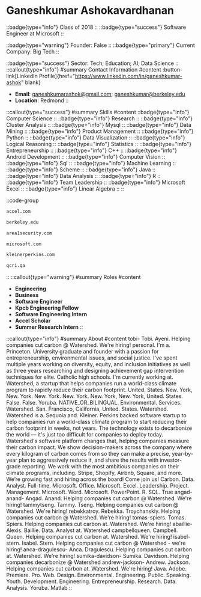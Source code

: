 # Ganeshkumar Ashokavardhanan
::badge{type="info"}
Class of 2018
::
::badge{type="success"}
Software Engineer at Microsoft
::

::badge{type="warning"}
Founder: False
::
::badge{type="primary"}
Current Company: Big Tech
::

::badge{type="success"}
Sector: Tech; Education; AI; Data Science
::
::callout{type="info"}
#summary
Contact Information
#content
:button-link[LinkedIn Profile]{href="https://www.linkedin.com/in/ganeshkumar-ashok" blank}
- **Email**: ganeshkumarashok@gmail.com; ganeshkumar@berkeley.edu
- **Location**: Redmond
::

::callout{type="success"}
#summary
Skills
#content
::badge{type="info"}
Computer Science
::
::badge{type="info"}
Research
::
::badge{type="info"}
Cluster Analysis
::
::badge{type="info"}
Mysql
::
::badge{type="info"}
Data Mining
::
::badge{type="info"}
Product Management
::
::badge{type="info"}
Python
::
::badge{type="info"}
Data Visualization
::
::badge{type="info"}
Logical Reasoning
::
::badge{type="info"}
Statistics
::
::badge{type="info"}
Entrepreneurship
::
::badge{type="info"}
C++
::
::badge{type="info"}
Android Development
::
::badge{type="info"}
Computer Vision
::
::badge{type="info"}
Sql
::
::badge{type="info"}
Machine Learning
::
::badge{type="info"}
Scheme
::
::badge{type="info"}
Java
::
::badge{type="info"}
Data Analysis
::
::badge{type="info"}
R
::
::badge{type="info"}
Team Leadership
::
::badge{type="info"}
Microsoft Excel
::
::badge{type="info"}
Linear Algebra
::
::

::code-group
```bash [Accel]
accel.com
```
```bash [UC Berkeley]
berkeley.edu
```
```bash [Area 1 Security]
area1security.com
```
```bash [Microsoft]
microsoft.com
```
```bash [Kleiner Perkins]
kleinerperkins.com
```
```bash [Qatar Computing Research Institute]
qcri.qa
```
::
::callout{type="warning"}
#summary
Roles
#content
- **Engineering**
- **Business**
- **Software Engineer**
- **Kpcb Engineering Fellow**
- **Software Engineering Intern**
- **Accel Scholar**
- **Summer Research Intern**
::

::callout{type="info"}
#summary
About
#content
tobi- Tobi. Ayeni. Helping companies cut carbon @ Watershed. We're hiring! personal. I'm a. Princeton. University graduate and founder with a passion for entrepreneurship, environmental issues, and social justice. I've spent multiple years working on diversity, equity, and inclusion initiatives as well as three years researching and designing achievement gap intervention techniques for elite. Catholic high schools. I'm currently working at. Watershed, a startup that helps companies run a world-class climate program to rapidly reduce their carbon footprint. United. States. New. York, New. York. New. York. New. York. New. York, New. York, United. States. False. False. Yoruba. NATIVE_OR_BILINGUAL. Environmental. Services. Watershed. San. Francisco, California, United. States. Watershed. Watershed is a. Sequoia and. Kleiner. Perkins backed software startup to help companies run a world-class climate program to start reducing their carbon footprint in weeks, not years. The technology exists to decarbonize the world — it's just too difficult for companies to deploy today. Watershed's software platform changes that, helping companies measure their carbon impact. We show decision-makers across the company where every kilogram of carbon comes from so they can make a precise, year-by-year plan to aggressively reduce it, and share the results with investor-grade reporting. We work with the most ambitious companies on their climate programs, including. Stripe, Shopify, Airbnb, Square, and more. We’re growing fast and hiring across the board! Come join us! Carbon. Data. Analyst. Full-time. Microsoft. Office. Microsoft. Excel. Leadership. Project. Management. Microsoft. Word. Microsoft. PowerPoint. R. SQL. True angad-anand- Angad. Anand. Helping companies cut carbon @ Watershed. We're hiring! tammytseng. Tammy. Tseng. Helping companies cut carbon @ Watershed. We're hiring! rebekkatroy. Rebekka. Troychanskiy. Helping companies cut carbon @ Watershed. We're hiring! tomas-spiers. Tomas. Spiers. Helping companies cut carbon at. Watershed. We're hiring! abaillie- Alexis. Baillie. Data. Analyst at. Watershed campbellqueen. Campbell. Queen. Helping companies cut carbon at. Watershed. We're hiring! isabel-stern. Isabel. Stern. Helping companies cut carbon @ Watershed - we're hiring! anca-dragulescu- Anca. Dragulescu. Helping companies cut carbon at. Watershed. We're hiring! sumika-davidson- Sumika. Davidson. Helping companies decarbonize @ Watershed andrew-jackson- Andrew. Jackson. Helping companies cut carbon at. Watershed. We're hiring! Java. Adobe. Premiere. Pro. Web. Design. Environmental. Engineering. Public. Speaking. Youth. Development. Engineering. Entrepreneurship. Research. Data. Analysis. Yoruba. Matlab
::
